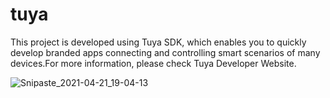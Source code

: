 
# tuya
This project is developed using Tuya SDK, which enables you to quickly develop branded apps connecting and controlling smart scenarios of many devices.For more information, please check Tuya Developer Website.

![Snipaste_2021-04-21_19-04-13](https://user-images.githubusercontent.com/83171860/116082041-88e2bf00-a6cd-11eb-87e2-70445b378b5d.jpg)
